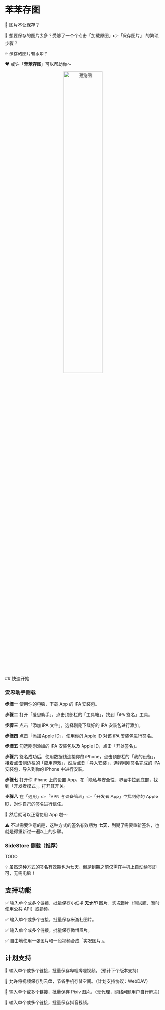 #  苯苯存图

🚫 图片不让保存？

🤯 想要保存的图片太多？受够了一个个点击「加载原图」👉「保存图片」 的繁琐步骤？

💦 保存的图片有水印？

❤️ 或许「**苯苯存图**」可以帮助你～

<div align=center>
  <img src="https://cdn.ibenzene.net/image-downloader/Preview_iOS.png" alt="预览图" width="50%"></img>
</div>
## 快速开始

### 爱思助手侧载

**步骤一**  使用你的电脑，下载 App 的 iPA 安装包。

**步骤二**  打开「爱思助手」，点击顶部栏的「工具箱」，找到「iPA 签名」工具。

**步骤三**  点击「添加 iPA 文件」，选择刚刚下载好的 iPA 安装包进行添加。

**步骤四**  点击「添加 Apple ID」，使用你的 Apple ID 对该 iPA 安装包进行签名。

**步骤五**  勾选刚刚添加的 iPA 安装包以及 Apple ID，点击「开始签名」。

**步骤六**  签名成功后，使用数据线连接你的 iPhone，点击顶部栏的「我的设备」，接着点击侧边栏的「应用游戏」，然后点击「导入安装」，选择刚刚签名完成的 iPA 安装包，导入到你的 iPhone 中进行安装。

**步骤七**  打开你 iPhone 上的设置 App，在「隐私与安全性」界面中拉到底部，找到「开发者模式」，打开其开关。

**步骤八**  在「通用」👉「VPN 与设备管理」👉「开发者 App」中找到你的 Apple ID，对你自己的签名进行信任。

🥰 然后就可以正常使用 App 啦～

⚠️ 不过需要注意的是，这种方式的签名有效期为 **七天**，到期了需要重新签名，也就是得重新过一遍以上的步骤。

### SideStore 侧载（推荐）

TODO

💡 虽然这种方式的签名有效期也为七天，但是到期之前仅需在手机上自动续签即可，无需电脑！

## 支持功能

✅ 输入单个或多个链接，批量保存小红书 **无水印** 图片、实况图片（测试版，暂时使用公共 API）或视频。

✅ 输入单个或多个链接，批量保存米游社图片。

✅ 输入单个或多个链接，批量保存微博图片。

✅ 自由地使用一张图片和一段视频合成「实况图片」。

## 计划支持

🚧 输入单个或多个链接，批量保存哔哩哔哩视频。（预计下个版本支持）

🚧 允许将视频保存到云盘，节省手机存储空间。（计划支持协议：WebDAV）

🚧 输入单个或多个链接，批量保存 Pixiv 图片。（无代理，网络问题用户自行解决）

🚧 输入单个或多个链接，批量保存抖音视频。

